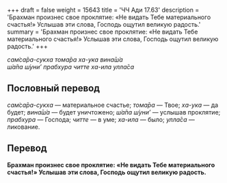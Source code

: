 +++
draft = false
weight = 15643
title = 'ЧЧ Ади 17.63'
description = 'Брахман произнес свое проклятие: «Не видать Тебе материального счастья!» Услышав эти слова, Господь ощутил великую радость.'
summary = 'Брахман произнес свое проклятие: «Не видать Тебе материального счастья!» Услышав эти слова, Господь ощутил великую радость.'
+++

_сам̇са̄ра-сукха тома̄ра ха-ука вина̄ш́а  
ш́а̄па ш́уни’ прабхура читте ха-ила улла̄са_

## Пословный перевод

_сам̇са̄ра_\-_сукха_ — материальное счастье; _тома̄ра_ — Твое; _ха_\-_ука_ — да будет; _вина̄ш́а_ — будет уничтожено; _ш́а̄па_ _ш́уни’_ — услышав проклятие; _прабхура_ — Господа; _читте_ — в уме; _ха_\-_ила_ — было; _улла̄са_ — ликование.

## Перевод

**Брахман произнес свое проклятие: «Не видать Тебе материального счастья!» Услышав эти слова, Господь ощутил великую радость.**

